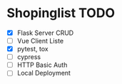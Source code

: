 # Shopinglist TODO

* [x] Flask Server CRUD
* [ ] Vue Client Liste
* [x] pytest, tox
* [ ] cypress
* [ ] HTTP Basic Auth
* [ ] Local Deployment
